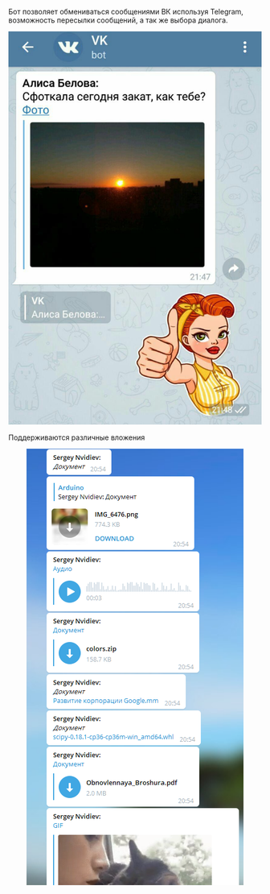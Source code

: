 Бот позволяет обмениваться сообщениями ВК используя Telegram, возможность пересылки сообщений,
а так же выбора диалога.

<p align="center"><img src ="assets/sunset.jpg" /></p>

Поддерживаются различные вложения


<p align="center"><img src ="assets/documents.PNG" /></p>
